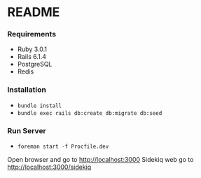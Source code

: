 # README

### Requirements

* Ruby 3.0.1
* Rails 6.1.4
* PostgreSQL
* Redis

### Installation

* `bundle install`
* `bundle exec rails db:create db:migrate db:seed`

### Run Server

* `foreman start -f Procfile.dev`

Open browser and go to [http://localhost:3000](http://localhost:3000)
Sidekiq web go to [http://localhost:3000/sidekiq](http://localhost:3000/sidekiq)
